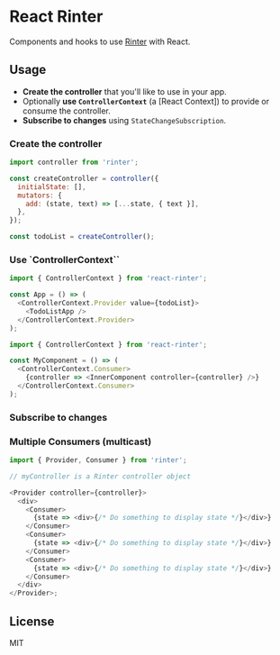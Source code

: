 # React Rinter

Components and hooks to use [Rinter] with React.

## Usage

- **Create the controller** that you'll like to use in your app.
- Optionally **use `ControllerContext`** (a [React Context]) to provide or
  consume the controller.
- **Subscribe to changes** using `StateChangeSubscription`.

### Create the controller

```js
import controller from 'rinter';

const createController = controller({
  initialState: [],
  mutators: {
    add: (state, text) => [...state, { text }],
  },
});

const todoList = createController();
```

### Use `ControllerContext``

```js
import { ControllerContext } from 'react-rinter';

const App = () => (
  <ControllerContext.Provider value={todoList}>
    <TodoListApp />
  </ControllerContext.Provider>
);
```

```js
import { ControllerContext } from 'react-rinter';

const MyComponent = () => (
  <ControllerContext.Consumer>
    {controller => <InnerComponent controller={controller} />}
  </ControllerContext.Consumer>
);
```

### Subscribe to changes

### Multiple Consumers (multicast)

```js
import { Provider, Consumer } from 'rinter';

// myController is a Rinter controller object

<Provider controller={controller}>
  <div>
    <Consumer>
      {state => <div>{/* Do something to display state */}</div>}
    </Consumer>
    <Consumer>
      {state => <div>{/* Do something to display state */}</div>}
    </Consumer>
    <Consumer>
      {state => <div>{/* Do something to display state */}</div>}
    </Consumer>
  </div>
</Provider>;
```

## License

MIT

[rinter]: https://github.com/dfernandez79/rinter
[create-subscription]:
  https://github.com/facebook/react/tree/master/packages/create-subscription
[react context api]: https://reactjs.org/docs/context.html#reactcreatecontext
[render prop]: https://reactjs.org/docs/render-props.html
